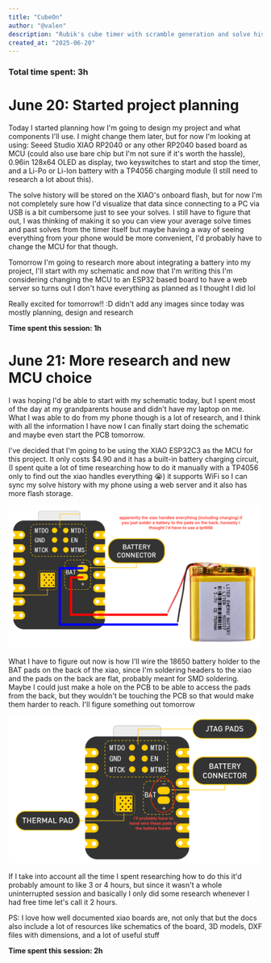 ```yaml
---
title: "CubeOn"
author: "@valen"
description: "Rubik's cube timer with scramble generation and solve history storage"
created_at: "2025-06-20"
---
```


### Total time spent: 3h

# June 20: Started project planning

Today I started planning how I'm going to design my project and what components I'll use. I might change them later, but for now I'm looking at using: Seeed Studio XIAO RP2040 or any other RP2040 based board as MCU (could also use bare chip but I'm not sure if it's worth the hassle), 0.96in 128x64 OLED as display, two keyswitches to start and stop the timer, and a Li-Po or Li-Ion battery with a TP4056 charging module (I still need to research a lot about this).

The solve history will be stored on the XIAO's onboard flash, but for now I'm not completely sure how I'd visualize that data since connecting to a PC via USB is a bit cumbersome just to see your solves. I still have to figure that out, I was thinking of making it so you can view your average solve times and past solves from the timer itself but maybe having a way of seeing everything from your phone would be more convenient, I'd probably have to change the MCU for that though.

Tomorrow I'm going to research more about integrating a battery into my project, I'll start with my schematic and now that I'm writing this I'm considering changing the MCU to an ESP32 based board to have a web server so turns out I don't have everything as planned as I thought I did lol

Really excited for tomorrow!! :D didn't add any images since today was mostly planning, design and research

**Time spent this session: 1h**

# June 21: More research and new MCU choice

I was hoping I'd be able to start with my schematic today, but I spent most of the day at my grandparents house and didn't have my laptop on me. What I was able to do from my phone though is a lot of research, and I think with all the information I have now I can finally start doing the schematic and maybe even start the PCB tomorrow.

I've decided that I'm going to be using the XIAO ESP32C3 as the MCU for this project. It only costs $4.90 and it has a built-in battery charging circuit, (I spent quite a lot of time researching how to do it manually with a TP4056 only to find out the xiao handles everything 😭) it supports WiFi so I can sync my solve history with my phone using a web server and it also has more flash storage.

<img src="assets/xiao-bat-connection.png" width=500px>

What I have to figure out now is how I'll wire the 18650 battery holder to the BAT pads on the back of the xiao, since I'm soldering headers to the xiao and the pads on the back are flat, probably meant for SMD soldering. Maybe I could just make a hole on the PCB to be able to access the pads from the back, but they wouldn't be touching the PCB so that would make them harder to reach. I'll figure something out tomorrow

<img src="assets/xiao-back-pads.png" width=500px>

If I take into account all the time I spent researching how to do this it'd probably amount to like 3 or 4 hours, but since it wasn't a whole uninterrupted session and basically I only did some research whenever I had free time let's call it 2 hours.

PS: I love how well documented xiao boards are, not only that but the docs also include a lot of resources like schematics of the board, 3D models, DXF files with dimensions, and a lot of useful stuff

**Time spent this session: 2h**
